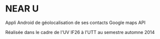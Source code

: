 NEAR U
===========

Appli Android de géolocalisation de ses contacts
Google maps API


Réalisée dans le cadre de l'UV IF26 à l'UTT au semestre automne 2014
